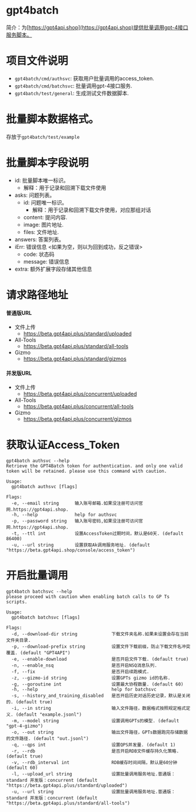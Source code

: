 # gpt4batch

简介：为[https://gpt4api.shop](https://gpt4api.shop)提供批量调用gpt-4接口服务脚本。

# 项目文件说明

- `gpt4batch/cmd/authsvc`: 获取用户批量调用的access_token.
- `gpt4batch/cmd/batchsvc`: 批量调用gpt-4接口服务.
- `gpt4batch/test/general`: 生成测试文件数据脚本.

# 批量脚本数据格式。
存放于`gpt4batch/test/example`

# 批量脚本字段说明
- id: 批量脚本唯一标识。
  - 解释：用于记录和回溯下载文件使用
- asks: 问题列表。
  - id: 问题唯一标识。
    - 解释：用于记录和回溯下载文件使用，对应那组对话
  - content: 提问内容.
  - image: 图片地址.
  - files: 文件地址.
- answers: 答案列表。
- iErr: 错误信息 <如果为空，则以为回到成功，反之错误>
  - code: 状态码
  - message: 错误信息
- extra: 额外扩展字段存储其他信息

# 请求路径地址

#### 普通版URL

- 文件上传
  - https://beta.gpt4api.plus/standard/uploaded
- All-Tools
  - https://beta.gpt4api.plus/standard/all-tools
- Gizmo
  - https://beta.gpt4api.plus/standard/gizmos

#### 并发版URL

- 文件上传
  - https://beta.gpt4api.plus/concurrent/uploaded
- All-Tools
  - https://beta.gpt4api.plus/concurrent/all-tools
- Gizmo
  - https://beta.gpt4api.plus/concurrent/gizmos

# 获取认证Access_Token

```shell
gpt4batch authsvc --help
Retrieve the GPT4Batch token for authentication. and only one valid token will be retained. please use this command with caution.

Usage:
  gpt4batch authsvc [flags]

Flags:
  -e, --email string      输入账号邮箱.如果没注册可访问官网.https://gpt4api.shop.
  -h, --help              help for authsvc
  -p, --password string   输入账号密码,如果没注册可访问官网.https://gpt4api.shop.
  -t, --ttl int           设置AccessToken过期时间，默认是60天. (default 86400)
  -u, --url string        设置获取Ak调用服务地址. (default "https://beta.gpt4api.shop/console/access_token")
```

# 开启批量调用

```shell
gpt4batch batchsvc --help
please proceed with caution when enabling batch calls to GP Ts scripts.

Usage:
  gpt4batch batchsvc [flags]

Flags:
  -d, --download-dir string             下载文件夹名称.如果未设置会存在当前文件夹目录.
  -p, --download-prefix string          设置文件下载前缀，防止下载文件名冲突覆盖. (default "GPT4API")
  -e, --enable-download                 是否开启文件下载. (default true)
  -n, --enable_nsq                      是否开启NSQ消息队列.
  -f, --fix                             是否开启续跑模式.
  -z, --gizmo-id string                 设置GPTs gizmo id的名称.
  -g, --goroutine int                   设置最大协程数量. (default 60)
  -h, --help                            help for batchsvc
  -s, --history_and_training_disabled   是否开启历史对话历史记录，默认是关闭的. (default true)
  -i, --in string                       输入文件路径，数据格式按照规定格式定义. (default "example.jsonl")
  -m, --model string                    设置调用GPTs的模型. (default "gpt-4-gizmo")
  -o, --out string                      输出文件路径，GPTs数据跑完存储数据的文件路径. (default "out.jsonl")
  -q, --qps int                         设置QPS并发量. (default 1)
  -r, --rdb                             是否开启RDB文件缓存持久化策略. (default true)
  -v, --rdb_interval int                RDB缓存时间间隔，默认是60分钟 (default 60)
  -l, --upload_url string               设置批量调用服务地址.普通版：standard 并发版：concurrent (default "https://beta.gpt4api.plus/standard/uploaded")
  -u, --url string                      设置批量调用服务地址.普通版：standard 并发版：concurrent (default "https://beta.gpt4api.plus/standard/all-tools")
```
